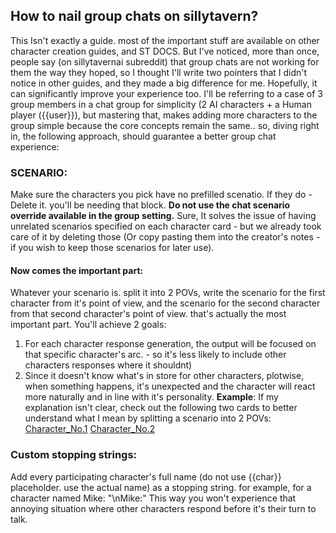 ## How to nail group chats on sillytavern?
This Isn't exactly a guide. most of the important stuff are available on other character creation guides, and ST DOCS. But I've noticed, more than once, people say (on sillytavernai subreddit) that group chats are not working for them the way they hoped, so I thought I'll write two pointers that I didn't notice in other guides, and they made a big difference for me. Hopefully, it can significantly improve your experience too.
I'll be referring to a case of 3 group members in a chat group for simplicity (2 AI characters + a Human player ({{user}}), but mastering
that, makes adding more characters to the group simple because the core concepts remain the same..
so, diving right in, the following approach, should guarantee a better group chat experience:
### SCENARIO:
Make sure the characters you pick have no prefilled scenatio. If they do - Delete it. you'll be needing that block.
**Do not use the chat scenario override available in the group setting.** Sure, It solves the issue of having unrelated scenarios specified on each character card - but we already took care of it by deleting those (Or copy pasting them into the creator's notes - if you wish to keep those scenarios for later use).
#### Now comes the important part:
Whatever your scenario is. split it into 2 POVs, write the scenario for the first character from it's point of view, and the scenario for the second character from that second character's point of view. that's actually the most important part.
You'll achieve 2 goals:
1. For each character response generation, the output will be focused on that specific character's arc. -  so it's less likely to include other characters responses where it shouldnt)
2. Since it doesn't know what's in store for other characters, plotwise, when something happens, it's unexpected and the character will react more naturally and in line with it's personality.
**Example**:
If my explanation isn't clear, check out the following two cards to better understand what I mean by splitting a scenario into 2 POVs:
[Character_No.1](Character_No.1.md)
[Character_No.2](Character_No.2.md)

### Custom stopping strings:
Add every participating character's full name (do not use {{char}} placeholder. use the actual name) as a stopping string. for example, for a character named Mike: "\nMike:"
This way you won't experience that annoying situation where other characters respond before it's their turn to talk.


